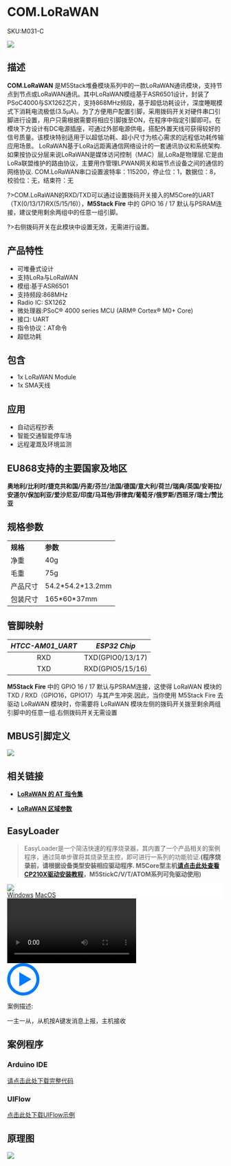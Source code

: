 # COM.LoRaWAN

<el-tag effect="plain">SKU:M031-C</el-tag>

<div class="product_pic"><img src="assets/img/product_pics/module/com_lorawan/com.lorawan.webp"></div>

## 描述

**COM.LoRaWAN** 是M5Stack堆叠模块系列中的一款LoRaWAN通讯模块，支持节点到节点或LoRaWAN通讯。其中LoRaWAN模组基于ASR6501设计，封装了PSoC4000与SX1262芯片，支持868MHz频段，基于超低功耗设计，深度睡眠模式下消耗电流极低(3.5μA)。为了方便用户配置引脚，采用拨码开关对硬件串口引脚进行设置，用户只需根据需要将相应引脚拨至ON，在程序中指定引脚即可。在模块下方设计有DC电源插座，可通过外部电源供电，搭配外置天线可获得较好的信号质量。该模块特别适用于以超低功耗、超小尺寸为核心需求的远程低功耗传输应用场景。
LoRaWAN基于LoRa远距离通信网络设计的一套通讯协议和系统架构.如果按协议分层来说LoRaWAN是媒体访问控制（MAC）层,LoRa是物理层.它是由LoRa联盟维护的路由协议，主要用作管理LPWAN网关和端节点设备之间的通信的网络协议.
COM.LoRaWAN串口设置波特率：115200，停止位：1，数据位：8，校验位：无，结束符：无

?>COM.LoRaWAN的RXD/TXD可以通过设置拨码开关接入的M5Core的UART（TX(0/13/17)RX(5/15/16)），**M5Stack Fire** 中的 GPIO 16 / 17 默认与PSRAM连接，建议使用剩余两组中的任意一组引脚。

?>右侧拨码开关在此模块中设置无效，无需进行设置。

## 产品特性

-  可堆叠式设计
-  支持LoRa与LoRaWAN
-  模组:基于ASR6501
-  支持频段:868MHz
-  Radio IC: SX1262
-  微处理器:PSoC® 4000 series MCU (ARM® Cortex® M0+ Core)
-  接口: UART
-  指令协议：AT命令
-  超低功耗

## 包含

-  1x LoRaWAN Module
-  1x SMA天线

## 应用

-  自动远程抄表
-  智能交通智能停车场
-  远程灌溉及环境监测

## EU868支持的主要国家及地区

**奥地利/比利时/捷克共和国/丹麦/芬兰/法国/德国/意大利/荷兰/瑞典/英国/安哥拉/安道尔/保加利亚/爱沙尼亚/印度/马耳他/菲律宾/葡萄牙/俄罗斯/西班牙/瑞士/赞比亚**

## 规格参数

<table>
   <tr style="font-weight:bold">
      <td>规格</td>
      <td>参数</td>
   </tr>
   <tr>
      <td>净重</td>
      <td>40g</td>
   </tr>
   <tr>
      <td>毛重</td>
      <td>75g</td>
   </tr>
   <tr>
      <td>产品尺寸</td>
      <td>54.2*54.2*13.2mm</td>
   </tr>
   <tr>
      <td>包装尺寸</td>
      <td>165*60*37mm</td>
   </tr>
 </table>

## 管脚映射

| *HTCC-AM01_UART* | *ESP32 Chip* |
| :----------: |:------------: |
| RXD       | TXD(GPIO0/13/17)    |
| TXD      | RXD(GPIO5/15/16)     |

**M5Stack Fire** 中的 GPIO 16 / 17 默认与PSRAM连接，这使得 LoRaWAN 模块的TXD / RXD（GPIO16，GPIO17）与其产生冲突.因此，当你使用 M5Stack Fire 去驱动 LoRaWAN 模块时，你需要将 LoRaWAN 模块左侧的拨码开关拨至剩余两组引脚中的任意一组.右侧拨码开关无需设置

## MBUS引脚定义

<img src="assets\img\product_pics\module\module_bus.webp"/>

## 相关链接

- **[LoRaWAN 的 AT 指令集](https://m5stack.oss-cn-shenzhen.aliyuncs.com/resource/docs/datasheet/module/CubeCell_Series_AT_Command_User_Manual_V0.5.pdf)**

- **[LoRaWAN 区域参数](https://m5stack.oss-cn-shenzhen.aliyuncs.com/resource/docs/datasheet/module/lorawantm_regional_parameters_v1.1rb_-_final.pdf)**

## EasyLoader

>EasyLoader是一个简洁快速的程序烧录器，其内置了一个产品相关的案例程序，通过简单步骤将其烧录至主控，即可进行一系列的功能验证.**(程序烧录前，请根据设备类型安装相应驱动程序. M5Core型主机[请点击此处查看CP210X驱动安装教程](zh_CN/arduino/arduino_development?id=安装串口驱动)，M5StickC/V/T/ATOM系列可免驱动使用)**

<div class="easyloader-box">
    <div style="background-color:white;">
        <div><img src="https://m5stack.oss-cn-shenzhen.aliyuncs.com/image/easyloader_intro.webp"></div>
        <div class="easyloader-btn">
            <a href="https://m5stack.oss-cn-shenzhen.aliyuncs.com/EasyLoader/Windows/MODULE/EasyLoader_COM_LoraWAN.zip">Windows</a>
            <a href="https://m5stack.oss-cn-shenzhen.aliyuncs.com/EasyLoader/MacOS/MODULE/EasyLoader_COM_LoraWAN.zip">MacOS</a>
        </div>
    </div>
    <div>
        <video id="example_video" controls>
            <source src="https://m5stack.oss-cn-shenzhen.aliyuncs.com/video/Product_example_video/Module/COM.LoraWAN.mp4" type="video/mp4">
        </video>
        <div class="easyloader-mask">
        <a>
            <svg id="play-btn" t="1583228776634" class="icon" viewBox="0 0 1024 1024" version="1.1" xmlns="http://www.w3.org/2000/svg" p-id="4152" width="75" height="75"><path d="M512 0C229.216 0 0 229.216 0 512s229.216 512 512 512 512-229.216 512-512S794.784 0 512 0z m0 928C282.24 928 96 741.76 96 512S282.24 96 512 96s416 186.24 416 416-186.24 416-416 416zM384 288l384 224-384 224z" p-id="4153" fill="#007aff"></path></svg></a>
            <p>案例描述:</p>
            <p>一主一从，从机按A键发消息上报，主机接收</p>
        </div>
    </div>
</div>

## 案例程序

### Arduino IDE

[请点击此处下载完整代码](https://github.com/m5stack/M5-ProductExampleCodes/tree/master/Module/COM_LoRaWAN/Arduino)

### UIFlow

[点击此处下载UIFlow示例](https://github.com/m5stack/M5-ProductExampleCodes/tree/master/Module/COM_LoRaWAN/UIFlow)

## 原理图

<img src="assets/img/product_pics/module/com_lorawan/com.lorawan_sch.webp">

<script>

   var purchase_link = '';


   anchor_search(purchase_link);
   scrollFunc();

</script>